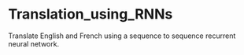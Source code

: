 # Translation_using_RNNs
Translate English and French using a sequence to sequence recurrent neural network.
